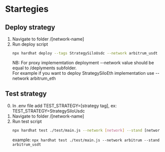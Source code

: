 # Startegies

## Deploy strategy

1. Navigate to folder /[network-name]
2. Run deploy script
   ```bash
   npx hardhat deploy --tags StrategySiloUsdc --network arbitrum_usdt --impl
   ```
   NB: For proxy implememtation deployment --network value should be equal to /deplyments subfolder.  
   For example if you want to deploy StrategySiloEth implementation use --network arbitrum_eth

## Test strategy

0. In .env file add TEST_STRATEGY=[strategy tag], ex: TEST_STRATEGY=StrategySiloUsdc
1. Navigate to folder /[network-name]
2. Run test script
   ```bash
   npx hardhat test ./test/main.js --network [network] --stand [network_(token you want to run tests for)]
   ```
   example: `npx hardhat test ./test/main.js --network arbitrum --stand arbitrum_usdt`

